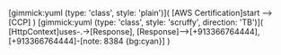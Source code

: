 [gimmick:yuml (type: 'class', style: 'plain')]( [AWS Certification]start -->[CCP] )
[gimmick:yuml (type: 'class', style: 'scruffy', direction: 'TB')]( [HttpContext]uses-.->[Response], [Response]-->[+913366764444], [+913366764444]-[note: 8384 {bg:cyan}] )

